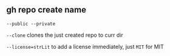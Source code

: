 ## gh repo create name

`--public --private`

`--clone` clones the just created repo to curr dir

`--license=strLit` to add a license immediately, just `MIT` for MIT

